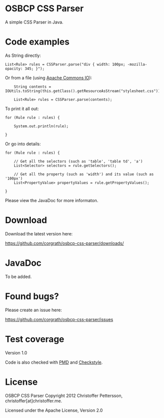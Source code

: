 OSBCP CSS Parser
========================================

A simple CSS Parser in Java.


Code examples
========================================

As String directly:

	List<Rule> rules = CSSParser.parse("div { width: 100px; -mozilla-opacity: 345; }");
	
Or from a file (using [Apache Commons IO](http://commons.apache.org/io/)):

		String contents = IOUtils.toString(this.getClass().getResourceAsStream("stylesheet.css"));

		List<Rule> rules = CSSParser.parse(contents);
		
To print it  all out:

	for (Rule rule : rules) {
	
		System.out.println(rule);
		
	}
	
Or go into details:

	for (Rule rule : rules) {
	
		// Get all the selectors (such as 'table', 'table td', 'a')
		List<Selector> selectors = rule.getSelectors();
		
		// Get all the property (such as 'width') and its value (such as '100px')	
		List<PropertyValue> propertyValues = rule.getPropertyValues();
	
	}
	
Please view the JavaDoc for more informaton.
	
	
Download
========================================
Download the latest version here:

https://github.com/corgrath/osbcp-css-parser/downloads/

JavaDoc
========================================

To be added.

Found bugs?
========================================

Please create an issue here:

https://github.com/corgrath/osbcp-css-parser/issues

Test coverage
========================================

Version 1.0

Code is also checked with [PMD](http://pmd.sourceforge.net/) and [Checkstyle](http://checkstyle.sourceforge.net/).

License
========================================

OSBCP CSS Parser
Copyright 2012 Christoffer Pettersson, christoffer[at]christoffer.me.

Licensed under the Apache License, Version 2.0